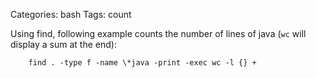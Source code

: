 Categories: bash
Tags: count

Using find, following example counts the number of lines of java (`wc` will display a sum at the end):

        find . -type f -name \*java -print -exec wc -l {} +